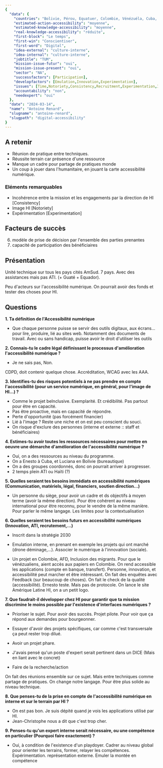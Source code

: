 ```yaml
---
{
  "data": {
    "countries": "Bolivie, Pérou, Equatuer, Colombie, Vénézuéla, Cuba, Honduras",
    "estimated-action-accessibility": "moyenne",
    "estimated-knowledge-accessibility": "moyenne",
    "real-knowledge-accessibility": "réduite",
    "first-block": "Le temps",
    "first-win": "Conscientiser",
    "first-word": "Digital",
    "idea-external": "culture-interne",
    "idea-internal": "culture-interne",
    "jobtitle": "TUM",
    "mission-issue-futur": "oui",
    "mission-issue-present": "oui",
    "sector": "NA",
    "successfactors": [Participation],
    "developfactors": [Emulation,Innovation,Experimentation],
    "issues": [Time,Notoriety,Consistency,Recruitment,Experimentation,Innovation,Strategy],
    "accountability": "non",
    "needexpert": "oui"
  },
  "date": "2024-03-14",
  "name": "Antoine Renard",
  "slugname": "antoine-renard",
  "slugpath": "digital-accessibility"
}
---
```


## A retenir

  - Réunion de pratique entre techniques.
  - Réussite terrain car présence d'une ressource
  - Manque un cadre pour partage de pratiques monde
  - Un coup à jouer dans l'humanitaire, en jouant la carte accessibilité numérique.

### Eléments remarquables
 
 - Incohérence entre la mission et les engagements par la direction de HI [Consistency]
 - Image HI [Notoriety]
 - Expérimentation [Experimentation]

## Facteurs de succès

6. modèle de prise de décision par l'ensemble des parties prenantes
9. capacité de participation des bénéficiaires


## Présentation

Unité technique sur tous les pays cités AmSud. 7 pays. Avec des assistances mais pas ATI. (+ Guaté + Equador).

Peu d'acteurs sur l'accessibilité numérique. On pourrait avoir des fonds et tester des choses pour HI.

## Questions

**1. Ta définition de l'Accessibilité numérique**

 - Que chaque personne puisse se servir des outils digitaux, aux écrans... pour lire, produire, lié au sites web. Notamment des documents de travail. Avec ou sans handicap, puisse avoir le droit d'utiliser les outils

**2. Connais-tu le cadre légal définissant le processus d'amélioration l'accessibilité numérique ?**

 - Je ne sais pas, Non.

CDPD, doit contenir quelque chose. Accréditation, WCAG avec les AAA.

**3. Identifies-tu des risques potentiels à ne pas prendre en compte l'accessibilité (pour un service numérique, en général, pour l'image de HI...) ?**

 - Comme le projet beInclusive. Exemplarité. Et crédibilité. Pas partout pour être en capacité.
 - Pas être proactive, mais en capacité de répondre.
 - Perte d'opportunité (pas forcément financier)
 - Lié à l'image ? Reste une niche et on est peu conscient du souci.
 - On risque d'exclure des personnes (interne et externe :: staff et bénéficiaires)

**4. Estimes-tu avoir toutes les ressources nécessaires pour mettre en oeuvre une démarche d'amélioration de l'accessibilité numérique ?**

 - Oui, on a des ressources au niveau du programme. 
 - On a Enesto à Cuba, et Luciana en Bolivie (bureautique)
 - On a des groupes coordonnés, donc on pourrait arriver à progresser.
 - 2 temps plein ATI ou Haïti (?)

**5. Quelles seraient tes besoins immédiats en accessibilité numériques (Communication, matériels, légal, financiers, soutien direction...)**

 - Un personne du siège, pour avoir un cadre et ds objectifs à moyen terme (avoir la même direction). Pour être cohérent au niveau international pour être reconnu, pour le vendre de la même manière. Pour parler le même langage.
   Les limites pour la contextualisation

**6. Quelles seraient tes besoins futurs en accessibilité numériques (Innovation, ATI, recrutement,...)**

 - Inscrit dans la stratégie 2030
 - Emulation interne, en prenant en exemple les projets qui ont marché (drone déminage,...). Associer le numérique à l'innovation (sociale).

 - Un projet en Colombie, AFD, Inclusion des migrants. Pour que le vénézualiens, aient accès aux papiers en Colombie. On rend accessible les applications (compte en banque, transfert).
   Personne, innovation, et accessibilité peut marcher et être intéressant.
   On fait des enquêtes avec Feedback (sur beaucoup de choses). On fait le check de la qualité (accessibilité). Ernesto teste. Mais pas de protocole.
   On lance le site Amérique Latine HI, on a un petit logo.
   
**7. Que faudrait-il développer chez HI pour garantir que ta mission discrimine le moins possible par l'existence d'interfaces numériques ?**

  - Prioriser le sujet. Pour avoir des succès. Projet pilote. Pour voir que ça répond aux demandes pour bourgeonner.
  - Essayer d'avoir des projets spécifiques, car comme c'est transversale ça peut rester trop dilué.
  - Avoir un projet phare.

  - J'avais pensé qu'un poste d'expert serait pertinent dans un DICE (Mais en liant avec le concret)
  - Faire de la recherche/action

 On fait des réunions ensemble sur ce sujet. Mais entre techniques comme partage de pratiques. On change notre langage. Pour être plus solide au niveau technique.

**8. Que penses-tu de la prise en compte de l'accessibilité numérique en interne et sur le terrain par HI ?**

 - On est pas bon. Je suis dépité quand je vois les applications utilisé par HI. 
 - Jean-Christophe nous a dit que c'est trop cher.

**9. Penses-tu qu'un expert interne serait nécessaire, ou une compétence en particulier (Pourquoi faire exactement) ?**

 - Oui, à condition de l'existence d'un playdoyer. Cadrer au niveau global pour orienter les terrains, former, relayer les compétences. Expérimentation. représentation externe. 
  Emuler la montée en compétence   
